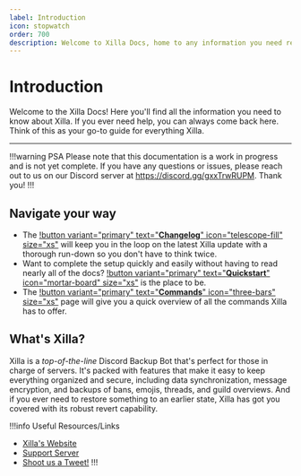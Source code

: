 ```yaml
---
label: Introduction
icon: stopwatch
order: 700
description: Welcome to Xilla Docs, home to any information you need regarding Xilla. If you run into trouble with Xilla, you'll always be able to return here. Consider this to be your comprehensive guide.
---
```

# Introduction

Welcome to the Xilla Docs! Here you'll find all the information you need to know about Xilla. If you ever need help, you can always come back here. Think of this as your go-to guide for everything Xilla.

----------


!!!warning PSA
Please note that this documentation is a work in progress and is not yet complete. If you have any questions or issues, please reach out to us on our Discord server at https://discord.gg/gxxTrwRUPM. Thank you!
!!!


## Navigate your way
- The [!button variant="primary" text="**Changelog**" icon="telescope-fill" size="xs"](http://docs.xilla-docs.vercel.app/changelog/1.x/1.0.0/) will keep you in the loop on the latest Xilla update with a thorough run-down so you don't have to think twice.
- Want to complete the setup quickly and easily without having to read nearly all of the docs? [!button variant="primary" text="**Quickstart**" icon="mortar-board" size="xs"](http://docs.xilla-docs.vercel.app/quick-start/) is the place to be.
- The [!button variant="primary" text="**Commands**" icon="three-bars" size="xs"](http://docs.xilla-docs.vercel.app/commands/major-commands/backup/) page will give you a quick overview of all the commands Xilla has to offer.

## What's Xilla?
Xilla is a *top-of-the-line* Discord Backup Bot that's perfect for those in charge of servers. It's packed with features that make it easy to keep everything organized and secure, including data synchronization, message encryption, and backups of bans, emojis, threads, and guild overviews. And if you ever need to restore something to an earlier state, Xilla has got you covered with its robust revert capability.

!!!info Useful Resources/Links
- [Xilla's Website](https://xilla-docs.vercel.app)
- [Support Server](https://xilla-docs.vercel.app/discord/support)
- [Shoot us a Tweet!](https://twitter.com/@xillabackupbot)
!!!
